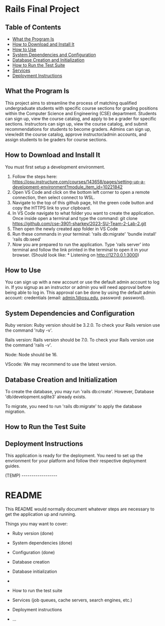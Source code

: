 # Rails Final Project

## Table of Contents

- [What the Program Is](#what-the-program-is)
- [How to Download and Install It](#how-to-download-and-install-it)
- [How to Use](#how-to-use)
- [System Dependencies and Configuration](#system-dependencies-and-configuration)
- [Database Creation and Initialization](#database-creation-and-initialization)
- [How to Run the Test Suite](#how-to-run-the-test-suite)
- [Services](#services)
- [Deployment Instructions](#deployment-instructions)


## What the Program Is
This project aims to streamline the process of matching qualified undergraduate students with specific course sections for grading positions within the Computer Science and Engineering (CSE) department. Students can sign up, view the course catalog, and apply to be a grader for specific sections. Instructors can sign up, view the course catalog, and submit recommendations for students to become graders. Admins can sign up, view/edit the course catalog, approve instructor/admin accounts, and assign students to be graders for course sections.


## How to Download and Install It
  You must first setup a development environment.
1. Follow the steps here: https://osu.instructure.com/courses/143658/pages/setting-up-a-development-environment?module_item_id=10221842
2. Open VS Code and click on the bottom left corner to open a remote connection, then select connect to WSL.
3. Navigate to the top of this github page, hit the green code button and copy the HTTPS link to your clipboard.
4. In VS Code navigate to what folder you want to create the application. Once inside open a terminal and type the command: git clone https://github.com/cse-3901-sharkey/2023-SU-Team-2-Lab-2.git
5. Then open the newly created app folder in VS Code
6. Run these commands in your terminal:
  'rails db:migrate'
  'bundle install'
  'rails db:seed'
7. Now you are prepared to run the application. Type 'rails server' into terminal and follow the link printed in the terminal to open it in your browser. (Should look like: * Listening on http://127.0.0.1:3000)

## How to Use
You can sign up with a new account or use the default admin account to log in. If you signup as an instructor or admin you will need approval before being able to log in. This approval can be done by using the default admin account: credentials (email: admin.1@osu.edu, password: password).

## System Dependencies and Configuration
Ruby version:   Ruby version should be 3.2.0.  To check your Rails version use the command 'ruby -v'.

Rails version:  Rails version should be 7.0.  To check your Rails version use the command 'rails -v'.

Node:           Node should be 16. 

VScode:         We may recommend to use the latest version.

## Database Creation and Initialization
To create the database, you may run 'rails db:create'.  However, Database 'db/development.sqlite3' already exists.

To migrate, you need to run 'rails db:migrate' to apply the database migration.

## How to Run the Test Suite

## Deployment Instructions
This application is ready for the deployment.  You need to set up the envrionment for your platform and follow their respective deployment guides.



(TEMP) ------------------
# README

This README would normally document whatever steps are necessary to get the
application up and running.

Things you may want to cover:

* Ruby version (done)

* System dependencies (done)

* Configuration (done)

* Database creation

* Database initialization
* 
* How to run the test suite

* Services 
(job queues, cache servers, search engines, etc.)

* Deployment instructions

* ...

